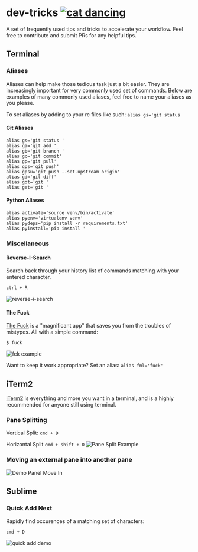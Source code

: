 # dev-tricks [![cat dancing](http://orig06.deviantart.net/3978/f/2009/295/a/4/dancin_cat_by_xxxruno_murochoxxx.gif)](http://xxxruno-murochoxxx.deviantart.com/gallery/)
A set of frequently used tips and tricks to accelerate your workflow. Feel free to contribute and submit PRs for any helpful tips.

## Terminal
### Aliases
Aliases can help make those tedious task just a bit easier. They are increasingly important for very commonly used set of commands. Below are examples of many commonly used aliases, feel free to name your aliases as you please.

To set aliases by adding to your rc files like such: `alias gs='git status`

#### Git Aliases
    alias gs='git status '
    alias ga='git add '
    alias gb='git branch '
    alias gc='git commit'
    alias gp='git pull'
    alias gps='git push'
    alias gpsu='git push --set-upstream origin'
    alias gd='git diff'
    alias got='git '
    alias get='git '
    
#### Python Aliases
    alias activate='source venv/bin/activate'
    alias pyenv='virtualenv venv'
    alias pydeps='pip install -r requirements.txt'
    alias pyinstall='pip install '

### Miscellaneous 
#### Reverse-I-Search
Search back through your history list of commands matching with your entered character.

    ctrl + R
![reverse-i-search](http://g.recordit.co/Et4oAhjoYl.gif)

#### The Fuck
[The Fuck](https://github.com/nvbn/thefuck) is a "magnificant app" that saves you from the troubles of mistypes. All with a simple command: 

    $ fuck
![fck example](http://g.recordit.co/m1Ebdn4jOn.gif)

Want to keep it work appropriate? Set an alias: `alias fml='fuck'`

## iTerm2
[iTerm2](https://www.iterm2.com/) is everything and more you want in a terminal, and is a highly recommended for anyone still using terminal.

### Pane Splitting
Vertical Split: `cmd + D`

Horizontal Split `cmd + shift + D`
![Pane Split Example](http://g.recordit.co/IkDEU68TPK.gif)

### Moving an external pane into another pane
![Demo Panel Move In](http://g.recordit.co/K1RGqlpGZX.gif)

## Sublime
### Quick Add Next
Rapidly find occurences of a matching set of characters:
    
    cmd + D
    
![quick add demo](http://g.recordit.co/y4ElMIkG3R.gif)
